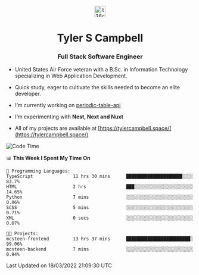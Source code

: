 <p align="center">
<a href="https://www.linkedin.com/in/t36campbell" target="blank"><img align="center" src="https://ik.imagekit.io/t36campbell/Portfolio/linkedin.png.original_m8bbGgPh6.png" alt="t36campbell" height="30" width="30" /></a>
</p>
<h1 align="center">Tyler S Campbell</h1>
<h3 align="center">Full Stack Software Engineer</h3>

* United States Air Force veteran with a B.Sc. in Information Technology specializing in Web Application Development. 

* Quick study, eager to cultivate the skills needed to become an elite developer.

* I’m currently working on [periodic-table-api](https://github.com/t36campbell/periodic-table-api)

* I’m experimenting with **Nest, Next and Nuxt**

* All of my projects are available at [https://tylercampbell.space/](https://tylercampbell.space/)

<!--START_SECTION:waka-->
![Code Time](http://img.shields.io/badge/Code%20Time-1%2C511%20hrs%2010%20mins-blue)

📊 **This Week I Spent My Time On** 

```text
💬 Programming Languages: 
TypeScript               11 hrs 30 mins      █████████████████████░░░░   83.7% 
HTML                     2 hrs               ███░░░░░░░░░░░░░░░░░░░░░░   14.65% 
Python                   7 mins              ░░░░░░░░░░░░░░░░░░░░░░░░░   0.86% 
SCSS                     5 mins              ░░░░░░░░░░░░░░░░░░░░░░░░░   0.71% 
XML                      0 secs              ░░░░░░░░░░░░░░░░░░░░░░░░░   0.07%

🐱‍💻 Projects: 
mcsteen-frontend         13 hrs 37 mins      ████████████████████████░   99.06% 
mcsteen-backend          7 mins              ░░░░░░░░░░░░░░░░░░░░░░░░░   0.94%

```


 Last Updated on 18/03/2022 21:09:30 UTC
<!--END_SECTION:waka-->

